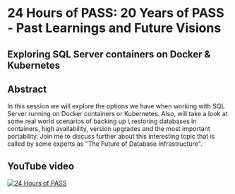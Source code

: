 # 24 Hours of PASS: 20 Years of PASS - Past Learnings and Future Visions
## Exploring SQL Server containers on Docker & Kubernetes

## Abstract
In this session we will explore the options we have when working with SQL Server running on Docker containers or Kubernetes. Also, will take a look at some real world scenarios of backing up \ restoring databases in containers, high availability, version upgrades and the most important portability. Join me to discuss further about this interesting topic that is called by some experts as "The Future of Database Infrastructure".

## YouTube video
[![24 Hours of PASS](https://img.youtube.com/vi/Nv3G-XhPvi4/sddefault.jpg)](https://youtu.be/Nv3G-XhPvi4 "24 Hours of PASS - Carlos Robles")
